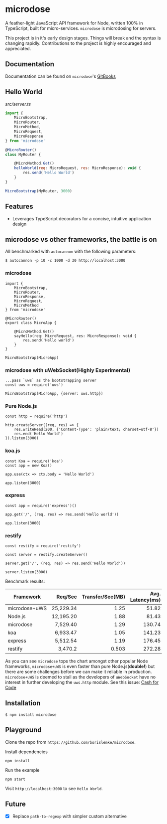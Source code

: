 # microdose
A feather-light JavaScript API framework for Node, written 100% in TypeScript, built for micro-services. `microdose` is microdosing for servers.

This project is in it's early design stages. Things will break and the syntax is changing rapidly. Contributions to the project is highly encouraged and appreciated.

## Documentation
Documentation can be found on `microdose`'s [GitBooks](https://borislemke.gitbooks.io/microdose/content/)

## Hello World
*src/server.ts*
```javascript
import {
    MicroBootstrap,
    MicroRouter,
    MicroMethod,
    MicroRequest,
    MicroResponse
} from 'microdose'

@MicroRouter()
class MyRouter {

    @MicroMethod.Get()
    helloWorld(req: MicroRequest, res: MicroResponse): void {
        res.send('Hello World')
    }
}

MicroBootstrap(MyRouter, 3000)
```

## Features
- Leverages TypeScript decorators for a concise, intuitive application design

## microdose vs other frameworks, the battle is on

All benchmarked with `autocannon` with the following parameters:
```
$ autocannon -p 10 -c 1000 -d 30 http://localhost:3000
```

### microdose

```
import {
    MicroBootstrap,
    MicroRouter,
    MicroResponse,
    MicroRequest,
    MicroMethod
} from 'microdose'

@MicroRouter()
export class MicroApp {

    @MicroMethod.Get()
    sayHello(req: MicroRequest, res: MicroResponse): void {
        res.send('Hello world')
    }
}

MicroBootstrap(MicroApp)
```
### microdose with uWebSocket(**Highly Experimental**)
```
...pass `uws` as the bootstrapping server
const uws = require('uws')

MicroBootstrap(MicroApp, {server: uws.http})
```

### Pure Node.js
```
const http = require('http')

http.createServer((req, res) => {
    res.writeHead(200, {'Content-Type': 'plain/text; charset=utf-8'})
    res.end('Hello World')
}).listen(3000)
```
### koa.js
```
const Koa = require('koa')
const app = new Koa()

app.use(ctx => ctx.body = 'Hello World')

app.listen(3000)
```
### express
```
const app = require('express')()

app.get('/', (req, res) => res.send('Hello world'))

app.listen(3000)
```
### restify
```
const restify = require('restify')

const server = restify.createServer()

server.get('/', (req, res) => res.send('Hello World'))

server.listen(3000)
```


Benchmark results:

| Framework     | Req/Sec   | Transfer/Sec(MB) | Avg. Latency(ms) | Max. Latency(ms) | Errors |
| ------------- | --------: | ---------------: | ---------------: | ---------------: | -----: |
| microdose+uWS  | 25,229.34 | 1.25             | 51.82            | 1,934            | 0      |
| Node.js       | 12,195.20 | 1.88             | 81.43            | 3,299            | 40     |
| microdose      | 7,529.40  | 1.29             | 130.74           | 3,378            | 0      |
| koa           | 6,933.47  | 1.05             | 141.23           | 5,776            | 0      |
| express       | 5,512.54  | 1.19             | 176.45           | 7,783            | 12     |
| restify       | 3,470.2   | 0.503            | 272.28           | 9,549            | 0     |

As you can see `microdose` tops the chart amongst other popular Node frameworks, `microdose+uWS` is even faster than pure Node.js(**double!**) but there are some challenges before we can make it reliable in production. `microdose+uWS` is deemed to stall as the developers of `uWebSocket` have no interest in further developing the `uws.http` module. See this issue: [Cash for Code](https://github.com/uNetworking/uWebSockets/issues/590#issuecomment-299608041)

## Installation
```
$ npm install microdose
```

## Playground

Clone the repo from `https://github.com/borislemke/microdose`.

Install dependencies
```
npm install
```

Run the example
```
npm start
```

Visit `http://localhost:3000` to see `Hello World`.

## Future
 - [x] Replace `path-to-regexp` with simpler custom alternative
